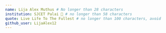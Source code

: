 ```yaml
---
name: Lija Alex Muthus # No longer than 28 characters
institution: SJCET Palai 🚩 # no longer than 58 characters
quote: Live Life To The Fullest # no longer than 100 characters, avoid using quotes(") to guarantee the format remains the same.
github_user: LijaAlex12
---
```


